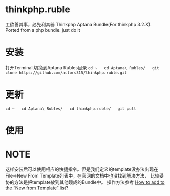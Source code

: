 # thinkphp.ruble
工欲善其事，必先利其器
Thinkphp Aptana Bundle(For thinkphp 3.2.X). Ported from a php bundle.
just do it

# 安装
打开Terminal,切换到Aptana Rubles目录
`
cd ~  
cd Aptana\ Rubles/  
git clone https://github.com/actors315/thinkphp.ruble.git
`

# 更新
`
cd ~  
cd Aptana\ Rubles/  
cd thinkphp.ruble/  
git pull
`
# 使用


# NOTE
这样安装后可以使用相应的快捷指令。但是我们定义的template没办法出现在File->New From Template列表中，在官网的文档中也没找到解决方法，
比较妥协的方法是把template放到其他现成的Bundle中。
操作方法参考 [How to add to the “New from Template” list?](http://stackoverflow.com/questions/7391812/how-to-add-to-the-new-from-template-list)
